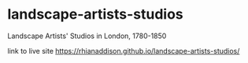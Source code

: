 # landscape-artists-studios
Landscape Artists' Studios in London, 1780-1850

link to live site https://rhianaddison.github.io/landscape-artists-studios/ 
